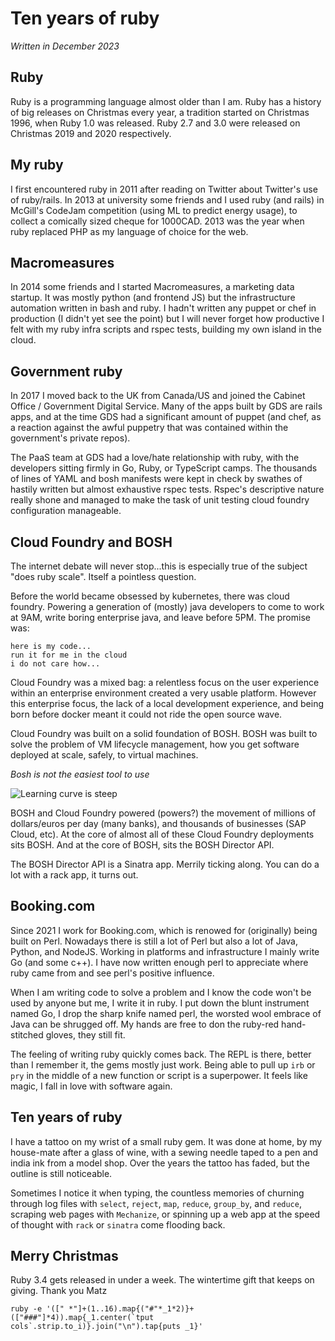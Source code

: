 # Ten years of ruby


_Written in December 2023_

## Ruby

Ruby is a programming language almost older than I am. Ruby has a history of
big releases on Christmas every year, a tradition started on Christmas 1996,
when Ruby 1.0 was released. Ruby 2.7 and 3.0 were released on Christmas 2019
and 2020 respectively.

## My ruby

I first encountered ruby in 2011 after reading on Twitter about Twitter's use
of ruby/rails. In 2013 at university some friends and I used ruby (and rails)
in McGill's CodeJam competition (using ML to predict energy usage), to collect
a comically sized cheque for 1000CAD. 2013 was the year when ruby replaced PHP
as my language of choice for the web.

## Macromeasures

In 2014 some friends and I started Macromeasures, a marketing data startup. It
was mostly python (and frontend JS) but the infrastructure automation written
in bash and ruby. I hadn't written any puppet or chef in production (I didn't
yet see the point) but I will never forget how productive I felt with my ruby
infra scripts and rspec tests, building my own island in the cloud.

## Government ruby

In 2017 I moved back to the UK from Canada/US and joined the Cabinet Office /
Government Digital Service. Many of the apps built by GDS are rails apps, and
at the time GDS had a significant amount of puppet (and chef, as a reaction
against the awful puppetry that was contained within the government's private
repos).

The PaaS team at GDS had a love/hate relationship with ruby, with the
developers sitting firmly in Go, Ruby, or TypeScript camps. The thousands of
lines of YAML and bosh manifests were kept in check by swathes of hastily
written but almost exhaustive rspec tests. Rspec's descriptive nature really
shone and managed to make the task of unit testing cloud foundry configuration
manageable.

## Cloud Foundry and BOSH

The internet debate will never stop...this is especially true of the subject
"does ruby scale". Itself a pointless question.

Before the world became obsessed by kubernetes, there was cloud foundry.
Powering a generation of (mostly) java developers to come to work at 9AM, write
boring enterprise java, and leave before 5PM. The promise was:

```
here is my code...
run it for me in the cloud
i do not care how...
```

Cloud Foundry was a mixed bag: a relentless focus on the user experience within
an enterprise environment created a very usable platform. However this
enterprise focus, the lack of a local development experience, and being born
before docker meant it could not ride the open source wave.

Cloud Foundry was built on a solid foundation of BOSH. BOSH was built to solve
the problem of VM lifecycle management, how you get software deployed at scale,
safely, to virtual machines.

_Bosh is not the easiest tool to use_

![Learning curve is steep](/images/bosh-learning-curve.jpg)

BOSH and Cloud Foundry powered (powers?) the movement of millions of dollars/euros per day (many banks), and thousands of businesses (SAP Cloud, etc). At the core of almost all of these Cloud Foundry deployments sits BOSH. And at the core of BOSH, sits the BOSH Director API.

The BOSH Director API is a Sinatra app. Merrily ticking along. You can do a lot
with a rack app, it turns out.

## Booking.com

Since 2021 I work for Booking.com, which is renowed for (originally) being
built on Perl. Nowadays there is still a lot of Perl but also a lot of Java,
Python, and NodeJS. Working in platforms and infrastructure I mainly write Go
(and some c++). I have now written enough perl to appreciate where ruby came
from and see perl's positive influence.

When I am writing code to solve a problem and I know the code won't be used by
anyone but me, I write it in ruby. I put down the blunt instrument named Go, I
drop the sharp knife named perl, the worsted wool embrace of Java can be
shrugged off. My hands are free to don the ruby-red hand-stitched gloves, they
still fit.

The feeling of writing ruby quickly comes back. The REPL is there, better than
I remember it, the gems mostly just work. Being able to pull up `irb` or `pry`
in the middle of a new function or script is a superpower. It feels like magic,
I fall in love with software again.

## Ten years of ruby

I have a tattoo on my wrist of a small ruby gem. It was done at home, by my
house-mate after a glass of wine, with a sewing needle taped to a pen and india
ink from a model shop. Over the years the tattoo has faded, but the outline is
still noticeable.

Sometimes I notice it when typing, the countless memories of churning through
log files with `select`, `reject`, `map`, `reduce`, `group_by`, and `reduce`,
scraping web pages with `Mechanize`, or spinning up a web app at the speed of
thought with `rack` or `sinatra` come flooding back.

## Merry Christmas

Ruby 3.4 gets released in under a week. The wintertime gift that keeps on
giving. Thank you Matz

```
ruby -e '([" *"]+(1..16).map{("#"*_1*2)}+(["###"]*4)).map{_1.center(`tput cols`.strip.to_i)}.join("\n").tap{puts _1}'
```
